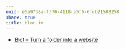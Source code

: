```yaml
---
uuid: e5a9738a-f376-4118-a5f6-6fcb21588258
share: true
title: blot.im
---
```

* [Blot – Turn a folder into a website](https://blot.im/)